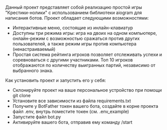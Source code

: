 Данный проект представляет собой реализацию простой игры "Крестики-нолики" с использованием библиотеки aiogram для написания ботов. Проект обладает следующими возможностями:

- Интерактивные меню, состоящие из инлайн-клавиатур
- Доступны три режима игры: игра на двоих на одном компьютере, онлайн-режим с возможностью сражаться против других пользователей, а также режим игры против компьютера (ненастраиваемый)
- Простая система рейтинга игроков позволяет отслеживать успехи и соревноваться с другими участниками. Топ 10 игроков отображаются по количеству выигранных партий, независимо от выбранного знака.

Как установить проект и запустить его у себя: 
- Склонируйте проект на ваше персональное устройство при помощи git clone
- Установите все зависимости из файла requirements.txt
- Получите у BotFather токен вашего бота, создайте в корне проекта файл .env, внутрь поместите токен (см. .env_example)
- Запустите файл bot.py
- Активируйте вашего бота, отправив ему команду /start
